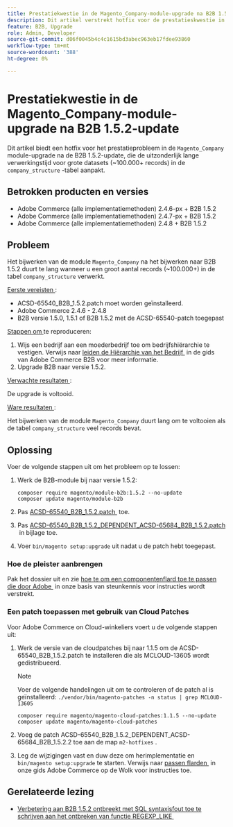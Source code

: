 ```yaml
---
title: Prestatiekwestie in de Magento_Company-module-upgrade na B2B 1.5.2-update
description: Dit artikel verstrekt hotfix voor de prestatieskwestie in de Magento_Company modulesverbetering na B2B 1.5.2 update, die de uitzonderlijk lange verwerkingstijd voor grote datasets in de company_structure lijst richt.
feature: B2B, Upgrade
role: Admin, Developer
source-git-commit: d06f0045b4c4c1615bd3abec963eb17fdee93860
workflow-type: tm+mt
source-wordcount: '388'
ht-degree: 0%

---
```


# Prestatiekwestie in de Magento_Company-module-upgrade na B2B 1.5.2-update

Dit artikel biedt een hotfix voor het prestatieprobleem in de `Magento_Company` module-upgrade na de B2B 1.5.2-update, die de uitzonderlijk lange verwerkingstijd voor grote datasets (~100.000+ records) in de `company_structure` -tabel aanpakt.

## Betrokken producten en versies

* Adobe Commerce (alle implementatiemethoden) 2.4.6-px + B2B 1.5.2
* Adobe Commerce (alle implementatiemethoden) 2.4.7-px + B2B 1.5.2
* Adobe Commerce (alle implementatiemethoden) 2.4.8 + B2B 1.5.2

## Probleem

Het bijwerken van de module `Magento_Company` na het bijwerken naar B2B 1.5.2 duurt te lang wanneer u een groot aantal records (~100.000+) in de tabel `company_structure` verwerkt.

<u> Eerste vereisten </u>:

* ACSD-65540_B2B_1.5.2.patch moet worden geïnstalleerd.
* Adobe Commerce 2.4.6 - 2.4.8
* B2B versie 1.5.0, 1.5.1 of B2B 1.5.2 met de ACSD-65540-patch toegepast

<u> Stappen om </u> te reproduceren:

1. Wijs een bedrijf aan een moederbedrijf toe om bedrijfshiërarchie te vestigen. Verwijs naar [&#x200B; leiden de Hiërarchie van het Bedrijf &#x200B;](https://experienceleague.adobe.com/nl/docs/commerce-admin/b2b/company-management/manage-company-hierarchy) in de gids van Adobe Commerce B2B voor meer informatie.
1. Upgrade B2B naar versie 1.5.2.

<u> Verwachte resultaten </u>:

De upgrade is voltooid.

<u> Ware resultaten </u>:

Het bijwerken van de module `Magento_Company` duurt lang om te voltooien als de tabel `company_structure` veel records bevat.

## Oplossing

Voer de volgende stappen uit om het probleem op te lossen:

1. Werk de B2B-module bij naar versie 1.5.2:

   ```
   composer require magento/module-b2b:1.5.2 --no-update
   composer update magento/module-b2b
   ```

1. Pas [&#x200B; ACSD-65540_B2B_1.5.2.patch &#x200B;](/help/troubleshooting/installation-and-upgrade/assets/ACSD-65540_B2B_1.5.2.zip) toe.

1. Pas [&#x200B; ACSD-65540_B2B_1.5.2_DEPENDENT_ACSD-65684_B2B_1.5.2.patch &#x200B;](/help/troubleshooting/installation-and-upgrade/assets/ACSD-65540_B2B_1.5.2_DEPENDENT_ACSD-65684_B2B_1.5.2.patch.zip) in bijlage toe.
1. Voer `bin/magento setup:upgrade` uit nadat u de patch hebt toegepast.

### Hoe de pleister aanbrengen

Pak het dossier uit en zie [&#x200B; hoe te om een componentenflard toe te passen die door Adobe &#x200B;](https://experienceleague.adobe.com/nl/docs/commerce-knowledge-base/kb/how-to/how-to-apply-a-composer-patch-provided-by-magento) in onze basis van steunkennis voor instructies wordt verstrekt.

### Een patch toepassen met gebruik van Cloud Patches

Voor Adobe Commerce on Cloud-winkeliers voert u de volgende stappen uit:

1. Werk de versie van de cloudpatches bij naar 1.1.5 om de ACSD-65540_B2B_1.5.2.patch te installeren die als MCLOUD-13605 wordt gedistribueerd.

   >[!NOTE]
   >
   >Voer de volgende handelingen uit om te controleren of de patch al is geïnstalleerd:
   > `./vendor/bin/magento-patches -n status | grep MCLOUD-13605`

   ```
   composer require magento/magento-cloud-patches:1.1.5 --no-update
   composer update magento/magento-cloud-patches
   ```

1. Voeg de patch ACSD-65540_B2B_1.5.2_DEPENDENT_ACSD-65684_B2B_1.5.2.2 toe aan de map `m2-hotfixes` .
1. Leg de wijzigingen vast en duw deze om herimplementatie en `bin/magento setup:upgrade` te starten. Verwijs naar [&#x200B; passen flarden &#x200B;](https://experienceleague.adobe.com/nl/docs/commerce-on-cloud/user-guide/develop/upgrade/apply-patches) in onze gids Adobe Commerce op de Wolk voor instructies toe.

## Gerelateerde lezing

* [&#x200B; Verbetering aan B2B 1.5.2 ontbreekt met SQL syntaxisfout toe te schrijven aan het ontbreken van functie REGEXP_LIKE &#x200B;](https://experienceleague.adobe.com/nl/docs/commerce-knowledge-base/kb/troubleshooting/installation-and-upgrade/sql-syntax-error-due-to-missing-regexp-like-function)
